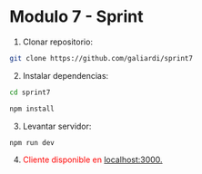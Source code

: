 # Modulo 7 - Sprint

1. Clonar repositorio:

```sh
git clone https://github.com/galiardi/sprint7
```

2. Instalar dependencias:

```sh
cd sprint7
```

```sh
npm install
```

3. Levantar servidor:

```sh
npm run dev
```

4. <p style="color: red;" >Cliente disponible en <a href="http://localhost:3000" target="_blank">localhost:3000.</a></p>
